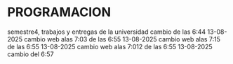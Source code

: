 # PROGRAMACION
semestre4, trabajos y entregas de la universidad
cambio de las 6:44 13-08-2025
cambio web alas 7:03 de las 6:55 13-08-2025
cambio web alas 7:15 de las 6:55 13-08-2025
cambio web alas 7:012 de las 6:55 13-08-2025
cambio del 6:57
